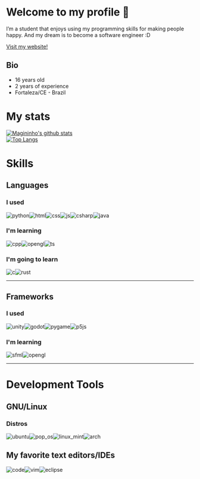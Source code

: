 # Welcome to my profile 👋

I’m a student that enjoys using my programming skills for making people happy. And my dream is to become a software engineer :D

[Visit my website!](https://magoninho.github.io/)

## Bio

*   16 years old
*   2 years of experience
*   Fortaleza/CE - Brazil

# My stats

[![Magininho's github stats](https://github-readme-stats.vercel.app/api?username=Magoninho&show_icons=true&theme=monokai&count_private=true)](https://github.com/anuraghazra/github-readme-stats)  
[![Top Langs](https://github-readme-stats.vercel.app/api/top-langs/?username=Magoninho&hide=TeX&langs_count=10&theme=monokai&layout=compact)](https://github.com/anuraghazra/github-readme-stats)

# Skills
## Languages
### I used

![python](https://img.shields.io/badge/Python-3776AB?style=for-the-badge&logo=python&logoColor=white)![html](https://img.shields.io/badge/HTML5-E34F26?style=for-the-badge&logo=html5&logoColor=white)![css](https://img.shields.io/badge/CSS3-1572B6?style=for-the-badge&logo=css3&logoColor=white)![js](https://img.shields.io/badge/JavaScript-F7DF1E?style=for-the-badge&logo=javascript&logoColor=black)![csharp](https://img.shields.io/badge/C%23-73398D?style=for-the-badge&logo=c-sharp&logoColor=white)![java](https://img.shields.io/badge/Java-ED8B00?style=for-the-badge&logo=java&logoColor=white)

### I'm learning

![cpp](https://img.shields.io/badge/C++-00599C?style=for-the-badge&logo=c%2b%2b&logoColor=white)![opengl](https://img.shields.io/badge/Opengl-5586A4?style=for-the-badge&logo=opengl&logoColor=white)![ts](https://img.shields.io/badge/typescript-3178C6?style=for-the-badge&logo=typescript&logoColor=white)

### I'm going to learn

![c](https://img.shields.io/badge/C,%20The%20mother%20of%20modern%20languages-A8B9CC?style=for-the-badge&logo=c&logoColor=white)![rust](https://img.shields.io/badge/Rust,%20the%20future%20of%20programming-000000?style=for-the-badge&logo=rust&logoColor=white) 

---

## Frameworks
### I used

![unity](https://img.shields.io/badge/Unity-100000?style=for-the-badge&logo=unity&logoColor=white)![godot](https://img.shields.io/badge/godot-478CBF?style=for-the-badge&logo=godot-engine&logoColor=white)![pygame](https://img.shields.io/badge/pygame-06AC38?style=for-the-badge&logo=python&logoColor=yellow)![p5js](https://img.shields.io/badge/p5.js-f5f6f7?style=for-the-badge&logo=p5.js&logoColor=ED225D)

### I'm learning

![sfml](https://img.shields.io/badge/SFML-8CC445?style=for-the-badge&logo=SFML&logoColor=white)![opengl](https://img.shields.io/badge/Opengl-5586A4?style=for-the-badge&logo=opengl&logoColor=white)

---

# Development Tools
## GNU/Linux 
### Distros

![ubuntu](https://img.shields.io/badge/ubuntu-E95420?style=for-the-badge&logo=ubuntu&logoColor=white)![pop_os](https://img.shields.io/badge/popos-48B9C7?style=for-the-badge&logo=popos&logoColor=white)![linux_mint](https://img.shields.io/badge/linux%20mint-87CF3E?style=for-the-badge&logo=linuxmint&logoColor=white)![arch](https://img.shields.io/badge/arch%20linux-1793D1?style=for-the-badge&logo=archlinux&logoColor=white)

## My favorite text editors/IDEs
![code](https://img.shields.io/badge/visual%20studio%20code-blue?style=for-the-badge&logo=visual-studio-code&logoColor=white)![vim](https://img.shields.io/badge/Vim-019733?style=for-the-badge&logo=vim&logoColor=white)![eclipse](https://img.shields.io/badge/eclipse-2C2255?style=for-the-badge&logo=eclipse-ide&logoColor=white)
